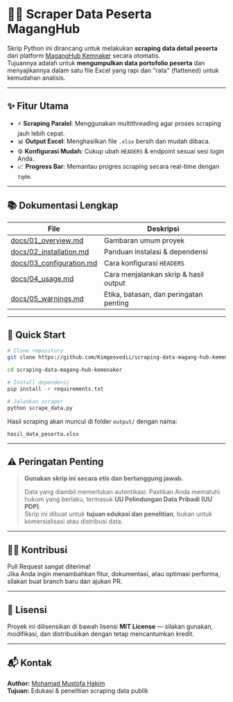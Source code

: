 # 🕵️‍♂️ Scraper Data Peserta MagangHub

Skrip Python ini dirancang untuk melakukan **scraping data detail peserta** dari platform [MagangHub Kemnaker](https://maganghub.kemnaker.go.id/) secara otomatis.  
Tujuannya adalah untuk **mengumpulkan data portofolio peserta** dan menyajikannya dalam satu file Excel yang rapi dan "rata" (flattened) untuk kemudahan analisis.

---

## ✨ Fitur Utama
- ⚡ **Scraping Paralel**: Menggunakan multithreading agar proses scraping jauh lebih cepat.  
- 📊 **Output Excel**: Menghasilkan file `.xlsx` bersih dan mudah dibaca.  
- ⚙️ **Konfigurasi Mudah**: Cukup ubah `HEADERS` & endpoint sesuai sesi login Anda.  
- 📈 **Progress Bar**: Memantau progres scraping secara real-time dengan `tqdm`.

---

## 📚 Dokumentasi Lengkap

| File | Deskripsi |
|------|------------|
| [docs/01_overview.md](docs/01_overview.md) | Gambaran umum proyek |
| [docs/02_installation.md](docs/02_installation.md) | Panduan instalasi & dependensi |
| [docs/03_configuration.md](docs/03_configuration.md) | Cara konfigurasi `HEADERS` |
| [docs/04_usage.md](docs/04_usage.md) | Cara menjalankan skrip & hasil output |
| [docs/05_warnings.md](docs/05_warnings.md) | Etika, batasan, dan peringatan penting |

---

## 🚀 Quick Start

```bash
# Clone repository
git clone https://github.com/Kimgeovedii/scraping-data-magang-hub-kemenaker.git

cd scraping-data-magang-hub-kemenaker

# Install dependensi
pip install -r requirements.txt

# Jalankan scraper
python scrape_data.py
```

Hasil scraping akan muncul di folder `output/` dengan nama:
```
hasil_data_peserta.xlsx
```

---

## ⚠️ Peringatan Penting
> **Gunakan skrip ini secara etis dan bertanggung jawab.**
>
> Data yang diambil memerlukan autentikasi. Pastikan Anda mematuhi hukum yang berlaku, termasuk **UU Pelindungan Data Pribadi (UU PDP)**.  
> Skrip ini dibuat untuk **tujuan edukasi dan penelitian**, bukan untuk komersialisasi atau distribusi data.

---

## 🧑‍💻 Kontribusi
Pull Request sangat diterima!  
Jika Anda ingin menambahkan fitur, dokumentasi, atau optimasi performa, silakan buat branch baru dan ajukan PR.

---

## 🪪 Lisensi
Proyek ini dilisensikan di bawah lisensi **MIT License** — silakan gunakan, modifikasi, dan distribusikan dengan tetap mencantumkan kredit.

---

## 📬 Kontak
**Author:** [Mohamad Mustofa Hakim](https://github.com/Kimgeovedii)  
**Tujuan:** Edukasi & penelitian scraping data publik
